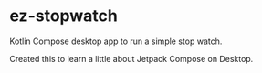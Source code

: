 # ez-stopwatch
Kotlin Compose desktop app to run a simple stop watch.

Created this to learn a little about Jetpack Compose on Desktop.
